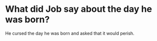 # What did Job say about the day he was born?

He cursed the day he was born and asked that it would perish.
